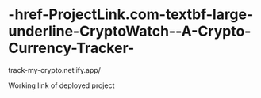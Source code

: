 # -href-ProjectLink.com-textbf-large-underline-CryptoWatch--A-Crypto-Currency-Tracker-


track-my-crypto.netlify.app/

Working link of deployed project
